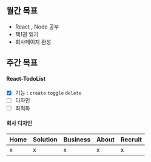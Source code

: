 
## 월간 목표 
- React , Node 공부
- 책1권 읽기 
- 회사페이지 완성
## 주간 목표
#### React-TodoList
- [x] 기능 : `create` `toggle` `delete` 
- [ ] 디자인
- [ ] 최적화

#### 회사 디자인 
Home  |  Solution  |  Business  |  About  |  Recruit
:------ | :------ | :------ | :------ | :------ |
 x | x | x | x | x
